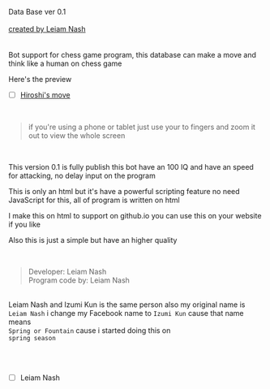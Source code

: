 Data Base ver 0.1
<br> <br>
[created by Leiam Nash](https://www.facebook.com/LeiamNashRebrth)
<br> <br> <br> Bot support for chess game program, this database can make a move and think like a human on chess game
<Br>

Here's the preview <br>
- [ ] [Hiroshi's move](https://leiamnashrebirth.github.io/Hiroshi/) 
<Br> 

> if you're using a phone or tablet just use your to fingers and zoom it out to view the whole screen
<Br> 

This version 0.1 is fully publish this bot have an 100 IQ and have an speed for attacking, no delay input on the program
<Br>

This is only an html but it's have a powerful scripting feature no need JavaScript for this, all of program is written on html
<Br>

I make this on html to support on github.io you can use this on your website if you like
<Br>

Also this is just a simple but have an higher quality
<br>

<Br>

> Developer: Leiam Nash <br> Program code by: Leiam Nash 

<br> Leiam Nash and Izumi Kun is the same person also my original name is 
`Leiam Nash` i change my Facebook name to `Izumi Kun` cause that name means <br> `Spring or Fountain` cause i started doing this on <br> `spring season`

<br> <br>
- [ ] Leiam Nash

